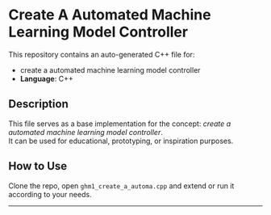 # Create A Automated Machine Learning Model Controller

This repository contains an auto-generated C++ file for:

- create a automated machine learning model controller
- **Language**: C++

## Description

This file serves as a base implementation for the concept: *create a automated machine learning model controller*.  
It can be used for educational, prototyping, or inspiration purposes.

## How to Use

Clone the repo, open `ghm1_create_a_automa.cpp` and extend or run it according to your needs.

---


